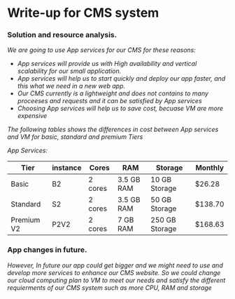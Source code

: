 # Write-up for CMS system 

### Solution and resource analysis.

*We are going to use App services for our CMS for these reasons:*
- *App services will provide us with High availability and vertical scalability for our small application.* 
- *App services will help us to start quickly and deploy our app faster, and this what we need in a new web app.* 
- *Our CMS currently is a lightweight and does not contains to many proceeses and requests and it can be satisfied by App services*
- *Choosing App services will help us to save cost, becuase VM are more expensive*

*The following tables shows the differences in cost between App services and VM for basic, standard and premium Tiers*

*App Services:*
	
|  Tier         |  instance     | Cores        | RAM          | Storage       | Monthly     |
| ------------- | ------------- | ------------ | ------------ | ------------  | ------------|
| Basic         | B2            | 2 cores      | 3.5 GB RAM   | 10 GB Storage | $26.28      |
| Standard      | S2            | 2 cores      | 3.5 GB RAM   | 50 GB Storage | $138.70     |
| Premium V2    | P2V2          | 2 cores      | 7 GB RAM     | 250 GB Storage| $168.63     |



### App changes in future.

*However, In future our app could get bigger and we might need to use and develop more services to enhance our CMS website.* 
*So we could change our cloud computing plan to VM to meet our needs and satisfy the different requierments of our CMS system such as more CPU, RAM and storage*  
